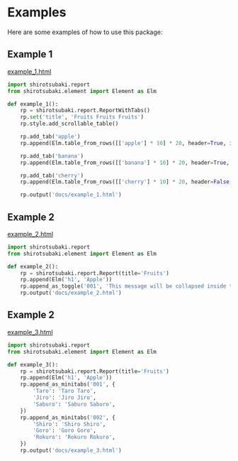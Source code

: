 # Examples

Here are some examples of how to use this package:

## Example 1

<a href="../example_1.html" class="asis" target="_blank" rel="noopener noreferrer">example_1.html</a>

```python
import shirotsubaki.report
from shirotsubaki.element import Element as Elm

def example_1():
    rp = shirotsubaki.report.ReportWithTabs()
    rp.set('title', 'Fruits Fruits Fruits')
    rp.style.add_scrollable_table()

    rp.add_tab('apple')
    rp.append(Elm.table_from_rows([['apple'] * 10] * 20, header=True, index=True, scrollable=True))

    rp.add_tab('banana')
    rp.append(Elm.table_from_rows([['banana'] * 10] * 20, header=True, index=False, scrollable=True))

    rp.add_tab('cherry')
    rp.append(Elm.table_from_rows([['cherry'] * 10] * 20, header=False, index=False, scrollable=True))

    rp.output('docs/example_1.html')
```

## Example 2

<a href="../example_2.html" class="asis" target="_blank" rel="noopener noreferrer">example_2.html</a>

```python
import shirotsubaki.report
from shirotsubaki.element import Element as Elm

def example_2():
    rp = shirotsubaki.report.Report(title='Fruits')
    rp.append(Elm('h1', 'Apple'))
    rp.append_as_toggle('001', 'This message will be collapsed inside the toggle.')
    rp.output('docs/example_2.html')
```

## Example 2

<a href="../example_3.html" class="asis" target="_blank" rel="noopener noreferrer">example_3.html</a>

```python
import shirotsubaki.report
from shirotsubaki.element import Element as Elm

def example_3():
    rp = shirotsubaki.report.Report(title='Fruits')
    rp.append(Elm('h1', 'Apple'))
    rp.append_as_minitabs('001', {
        'Taro': 'Taro Taro',
        'Jiro': 'Jiro Jiro',
        'Saburo': 'Saburo Saburo',
    })
    rp.append_as_minitabs('002', {
        'Shiro': 'Shiro Shiro',
        'Goro': 'Goro Goro',
        'Rokuro': 'Rokuro Rokuro',
    })
    rp.output('docs/example_3.html')
```
